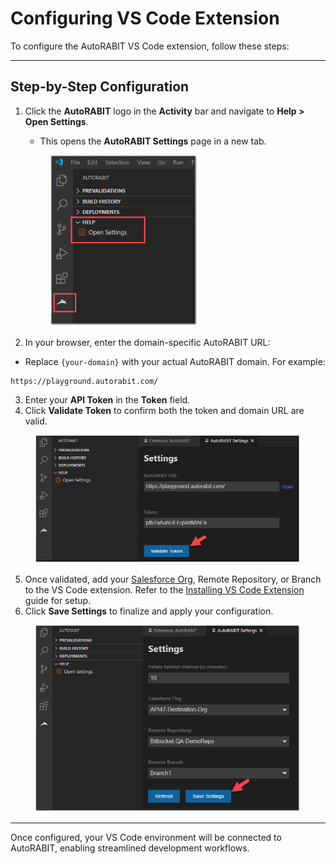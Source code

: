 # Configuring VS Code Extension

To configure the AutoRABIT VS Code extension, follow these steps:

***

## Step-by-Step Configuration

1.  Click the **AutoRABIT** logo in the **Activity** bar and navigate to **Help > Open Settings**.

    * This opens the **AutoRABIT Settings** page in a new tab.

    <figure><img src="../../../../.gitbook/assets/image (886).png" alt="AutoRABIT Settings" width="236"><figcaption></figcaption></figure>
2. In your browser, enter the domain-specific AutoRABIT URL:

* Replace `{your-domain}` with your actual AutoRABIT domain. For example:

```
https://playground.autorabit.com/
```

3. Enter your **API Token** in the **Token** field.
4. Click **Validate Token** to confirm both the token and domain URL are valid.

<figure><img src="../../../../.gitbook/assets/image (887).png" alt="Validate Token" width="563"><figcaption></figcaption></figure>

5. Once validated, add your [Salesforce Org](broken-reference), Remote Repository, or Branch to the VS Code extension. Refer to the [Installing VS Code Extension](../../../arm/integration-and-plugins/visual-code-extension/installing-vs-code-extension.md) guide for setup.
6. Click **Save Settings** to finalize and apply your configuration.

<figure><img src="../../../../.gitbook/assets/image (888).png" alt="Save Settings" width="563"><figcaption></figcaption></figure>

***

Once configured, your VS Code environment will be connected to AutoRABIT, enabling streamlined development workflows.
